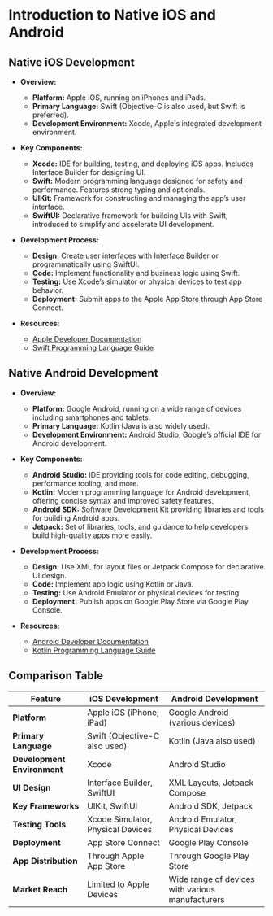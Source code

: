 # Introduction to Native iOS and Android

## Native iOS Development
- **Overview:**
  - **Platform:** Apple iOS, running on iPhones and iPads.
  - **Primary Language:** Swift (Objective-C is also used, but Swift is preferred).
  - **Development Environment:** Xcode, Apple's integrated development environment.

- **Key Components:**
  - **Xcode:** IDE for building, testing, and deploying iOS apps. Includes Interface Builder for designing UI.
  - **Swift:** Modern programming language designed for safety and performance. Features strong typing and optionals.
  - **UIKit:** Framework for constructing and managing the app’s user interface.
  - **SwiftUI:** Declarative framework for building UIs with Swift, introduced to simplify and accelerate UI development.

- **Development Process:**
  - **Design:** Create user interfaces with Interface Builder or programmatically using SwiftUI.
  - **Code:** Implement functionality and business logic using Swift.
  - **Testing:** Use Xcode’s simulator or physical devices to test app behavior.
  - **Deployment:** Submit apps to the Apple App Store through App Store Connect.

- **Resources:**
  - [Apple Developer Documentation](https://developer.apple.com/documentation/)
  - [Swift Programming Language Guide](https://docs.swift.org/swift-book/)

## Native Android Development
- **Overview:**
  - **Platform:** Google Android, running on a wide range of devices including smartphones and tablets.
  - **Primary Language:** Kotlin (Java is also widely used).
  - **Development Environment:** Android Studio, Google’s official IDE for Android development.

- **Key Components:**
  - **Android Studio:** IDE providing tools for code editing, debugging, performance tooling, and more.
  - **Kotlin:** Modern programming language for Android development, offering concise syntax and improved safety features.
  - **Android SDK:** Software Development Kit providing libraries and tools for building Android apps.
  - **Jetpack:** Set of libraries, tools, and guidance to help developers build high-quality apps more easily.

- **Development Process:**
  - **Design:** Use XML for layout files or Jetpack Compose for declarative UI design.
  - **Code:** Implement app logic using Kotlin or Java.
  - **Testing:** Use Android Emulator or physical devices for testing.
  - **Deployment:** Publish apps on Google Play Store via Google Play Console.

- **Resources:**
  - [Android Developer Documentation](https://developer.android.com/docs)
  - [Kotlin Programming Language Guide](https://kotlinlang.org/docs/home.html)

## Comparison Table

| Feature                   | iOS Development                         | Android Development                      |
|---------------------------|-----------------------------------------|-----------------------------------------|
| **Platform**              | Apple iOS (iPhone, iPad)                | Google Android (various devices)        |
| **Primary Language**      | Swift (Objective-C also used)           | Kotlin (Java also used)                 |
| **Development Environment** | Xcode                                  | Android Studio                          |
| **UI Design**             | Interface Builder, SwiftUI              | XML Layouts, Jetpack Compose            |
| **Key Frameworks**        | UIKit, SwiftUI                          | Android SDK, Jetpack                    |
| **Testing Tools**         | Xcode Simulator, Physical Devices       | Android Emulator, Physical Devices      |
| **Deployment**            | App Store Connect                       | Google Play Console                      |
| **App Distribution**      | Through Apple App Store                 | Through Google Play Store               |
| **Market Reach**          | Limited to Apple Devices                | Wide range of devices with various manufacturers |

